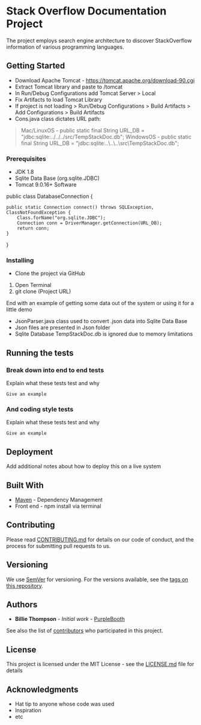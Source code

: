 # Stack Overflow Documentation Project

The project employs search engine architecture to discover StackOverflow information of various programming languages.

## Getting Started
- Download Apache Tomcat - https://tomcat.apache.org/download-90.cgi
- Extract Tomcat library and paste to /tomcat
- In Run/Debug Configurations add Tomcat Server > Local
- Fix Artifacts to load Tomcat Library
- If project is not loading > Run/Debug Configurations > Build Artifacts > Add Configurations > Build Artifacts
- Cons.java class dictates URL path: 
 > Mac/LinuxOS -  public static final String URL_DB = "jdbc:sqlite:../../../src/TempStackDoc.db";
 > WindowsOS -  public static final String URL_DB = "jdbc:sqlite:..\\..\\..\\src\\TempStackDoc.db";
 
### Prerequisites
- JDK 1.8
- Sqlite Data Base (org.sqlite.JDBC)
- Tomcat 9.0.16+ Software

public class DatabaseConnection {

    public static Connection connect() throws SQLException, ClassNotFoundException {
        Class.forName("org.sqlite.JDBC");
        Connection conn = DriverManager.getConnection(URL_DB);
        return conn;
    }
}

### Installing

- Clone the project via GitHub
1. Open Terminal 
2. git clone (Project URL)

End with an example of getting some data out of the system or using it for a little demo
- JsonParser.java class used to convert .json data into Sqlite Data Base
- Json files are presented in Json folder
- Sqlite Database TempStackDoc.db is ignored due to memory limitations
## Running the tests


### Break down into end to end tests

Explain what these tests test and why

```Give an example```

### And coding style tests

Explain what these tests test and why

```Give an example```

## Deployment

Add additional notes about how to deploy this on a live system

## Built With

* [Maven](https://maven.apache.org/) - Dependency Management
* Front end - npm install via terminal
## Contributing

Please read [CONTRIBUTING.md](https://gist.github.com/PurpleBooth/b24679402957c63ec426) for details on our code of conduct, and the process for submitting pull requests to us.

## Versioning

We use [SemVer](http://semver.org/) for versioning. For the versions available, see the [tags on this repository](https://github.com/your/project/tags).

## Authors

* **Billie Thompson** - *Initial work* - [PurpleBooth](https://github.com/PurpleBooth)

See also the list of [contributors](https://github.com/your/project/contributors) who participated in this project.

## License

This project is licensed under the MIT License - see the [LICENSE.md](LICENSE.md) file for details

## Acknowledgments

* Hat tip to anyone whose code was used
* Inspiration
* etc